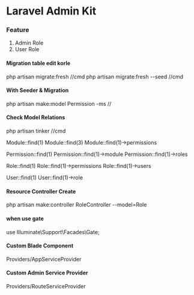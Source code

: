 # Laravel Admin Kit

 ### Feature
 1. Admin Role
 2. User Role

#### Migration table edit korle 
php artisan migrate:fresh  //cmd
php artisan migrate:fresh --seed //cmd
#### With Seeder & Migration 
php artisan make:model Permission -ms //
#### Check Model Relations
php artisan tinker  //cmd

Module::find(1)
Module::find(3)
Module::find(1)->permissions

Permission::find(1)
Permission::find(1)->module
Permission::find(1)->roles

Role::find(1)
Role::find(1)->permissions
Role::find(1)->users

User::find(1)
User::find(1)->role

#### Resource Controller Create
php artisan make:controller RoleController --model=Role

#### when use gate 
use Illuminate\Support\Facades\Gate;

#### Custom Blade Component 
Providers/AppServiceProvider

#### Custom Admin Service Provider 
Providers/RouteServiceProvider

